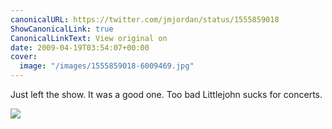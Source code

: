 ```yaml
---
canonicalURL: https://twitter.com/jmjordan/status/1555859018
ShowCanonicalLink: true
CanonicalLinkText: View original on
date: 2009-04-19T03:54:07+00:00
cover:
  image: "/images/1555859018-6009469.jpg"
---
```

Just left the show. It was a good one. Too bad Littlejohn sucks for concerts.

![](/images/1555859018-6009469.jpg)